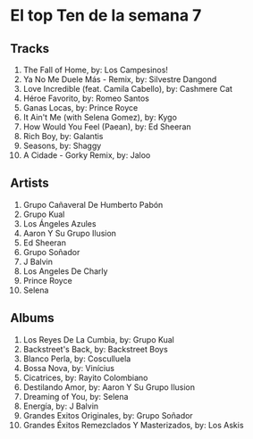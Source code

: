 # El top Ten de la semana 7

## Tracks
1. The Fall of Home, by: Los Campesinos!
1. Ya No Me Duele Más - Remix, by: Silvestre Dangond
1. Love Incredible (feat. Camila Cabello), by: Cashmere Cat
1. Héroe Favorito, by: Romeo Santos
1. Ganas Locas, by: Prince Royce
1. It Ain't Me (with Selena Gomez), by: Kygo
1. How Would You Feel (Paean), by: Ed Sheeran
1. Rich Boy, by: Galantis
1. Seasons, by: Shaggy
1. A Cidade - Gorky Remix, by: Jaloo

## Artists
1. Grupo Cañaveral De Humberto Pabón
1. Grupo Kual
1. Los Ángeles Azules
1. Aaron Y Su Grupo Ilusion
1. Ed Sheeran
1. Grupo Soñador
1. J Balvin
1. Los Angeles De Charly
1. Prince Royce
1. Selena

## Albums
1. Los Reyes De La Cumbia, by: Grupo Kual
1. Backstreet's Back, by: Backstreet Boys
1. Blanco Perla, by: Cosculluela
1. Bossa Nova, by: Vinícius
1. Cicatrices, by: Rayito Colombiano
1. Destilando Amor, by: Aaron Y Su Grupo Ilusion
1. Dreaming of You, by: Selena
1. Energía, by: J Balvin
1. Grandes Exitos Originales, by: Grupo Soñador
1. Grandes Éxitos Remezclados Y Masterizados, by: Los Askis
